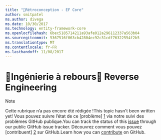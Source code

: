 ```yaml
---
title: "Rétroconception - EF Core"
author: smitpatel
ms.author: divega
ms.date: 10/30/2017
ms.technology: entity-framework-core
ms.openlocfilehash: 6bec5185714211a93afe012a296112337a563b04
ms.sourcegitcommit: 5367516f063cb42804ec92c31cdf76322554f2b5
ms.translationtype: MT
ms.contentlocale: fr-FR
ms.lasthandoff: 11/08/2017
---
```

# <a name="-reverse-engineering"></a><span data-ttu-id="4912e-102">🔧Ingénierie à rebours</span><span class="sxs-lookup"><span data-stu-id="4912e-102">🔧 Reverse Engineering</span></span>

> [!NOTE]
> <span data-ttu-id="4912e-103">Cette rubrique n’a pas encore été rédigée !</span><span class="sxs-lookup"><span data-stu-id="4912e-103">This topic hasn't been written yet!</span></span> <span data-ttu-id="4912e-104">Vous pouvez suivre l’état de ce [problème] [ 1] via notre suivi des problèmes GitHub publique.</span><span class="sxs-lookup"><span data-stu-id="4912e-104">You can track the status of this [issue][1] through our public GitHub issue tracker.</span></span> <span data-ttu-id="4912e-105">Découvrez comment vous pouvez [contribuent] [ 2] sur GitHub.</span><span class="sxs-lookup"><span data-stu-id="4912e-105">Learn how you can [contribute][2] on GitHub.</span></span>


  [1]: https://github.com/aspnet/EntityFramework.Docs/issues/508
  [2]: https://github.com/aspnet/EntityFramework.Docs/blob/master/CONTRIBUTING.md
